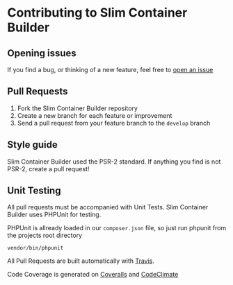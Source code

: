 # Contributing to Slim Container Builder

## Opening issues

If you find a bug, or thinking of a new feature, feel free to [open an issue](https://github.com/leroy0211/Slim-Container-Builder/issues)

## Pull Requests

1. Fork the Slim Container Builder repository
2. Create a new branch for each feature or improvement
3. Send a pull request from your feature branch to the `develop` branch

## Style guide

Slim Container Builder used the PSR-2 standard.
If anything you find is not PSR-2, create a pull request!

## Unit Testing

All pull requests must be accompanied with Unit Tests. Slim Container Builder uses PHPUnit for testing.

PHPUnit is allready loaded in our `composer.json` file, so just run phpunit from the projects root directory

```
vendor/bin/phpunit
```

All Pull Requests are built automatically with [Travis](https://travis-ci.org/leroy0211/Slim-Container-Builder).

Code Coverage is generated on [Coveralls](https://coveralls.io/github/leroy0211/Slim-Container-Builder?branch=master) and [CodeClimate](https://codeclimate.com/github/leroy0211/Slim-Container-Builder)